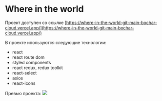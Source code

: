 # Where in the world

Проект доступен со ссылке [https://where-in-the-world-git-main-bochar-cloud.vercel.app/](https://where-in-the-world-git-main-bochar-cloud.vercel.app/)

В проекте ипользуются следующие технологии:

-   react
-   react route dom
-   styled components
-   react redux, redux toolkit
-   react-select
-   axios
-   react-icons

Превью проекта:
![](https://i.ibb.co/ScdCTy9/sreen-where-in-the-world.jpg)
